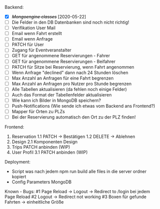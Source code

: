 Backend: 
* [X] ~~*Mongoengine classes*~~ [2020-05-22] 
* [ ] Die Felder in den DB Datenbanken sind noch nicht richtig!
* [ ] Verifikation User Mail
* [ ] Email wenn Fahrt erstellt
* [ ] Email wenn Anfrage
* [ ] PATCH für User
* [ ] Zugang für Eventveranstalter
* [ ] GET für angenommene Reservierungen - Fahrer
* [ ] GET für angenommene Reservierungen - Beifahrer
* [ ] PATCH für Sitze bei Reservierung, wenn Fahrt angenommen
* [ ] Wenn Anfrage "declined" dann nach 24 Stunden löschen
* [ ] Max Anzahl an Anfragen für eine Fahrt begrenzen
* [ ] Max Anzahl an Anfragen pro Nutzer pro Stunde begrenzen
* [ ] Alle Tabellen aktualisieren (da fehlen noch einige Felder)
* [ ] Auch das Format der Tabellenfelder aktualisieren
* [ ] Wie kann ich Bilder in MongoDB speichern?
* [ ] Push-Notifications (Wie sende ich etwas vom Backend ans Frontend?)
* [ ] Mapper für Orten zu PLZs
* [ ] Bei der Reservierung automatisch den Ort zu der PLZ finden!

Frontend:
1. Reservation
    1.1 PATCH -> Bestätigen 
    1.2 DELETE -> Ablehnen
2. Design
    2.1 Komponenten Design
3. Trips PATCH anbinden (WIP)
4. User Profil
    3.1 PATCH anbinden (WIP)

Deployment:
- Script was nach jedem npm run build alle files in die server ordner kopiert
- Config Parameters MongoDB

Known - Bugs: 
#1 Page Reload -> Logout -> Redirect to /login bei jedem Page Reload
#2 Logout -> Redirect not working
#3 Boxen für gefunde Fahrten -> einheitliche Größe

